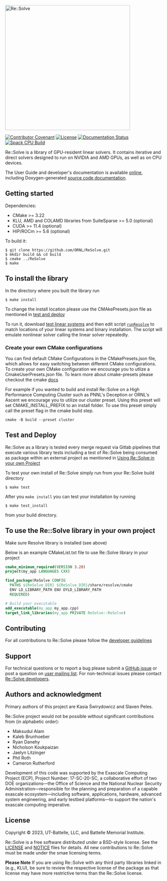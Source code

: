 
<picture>
  <source media="(prefers-color-scheme: dark)" srcset="docs/images/ReSolve-Logo-Dark.png" width="400" valign="middle">
  <source media="(prefers-color-scheme: light)" srcset="docs/images/ReSolve-Logo-Light.png" width="400" valign="middle">
  <img alt="Re::Solve">
</picture>

[![Contributor Covenant](https://img.shields.io/badge/Contributor%20Covenant-2.1-4baaaa.svg)](CODE_OF_CONDUCT.md)
[![License](https://img.shields.io/badge/License-BSD%203--Clause-blue.svg)](https://github.com/ORNL/ReSolve/blob/develop/LICENSE)
[![Documentation Status](https://readthedocs.org/projects/resolve/badge/?version=develop)](https://resolve.readthedocs.io/en/develop/?badge=develop)
[![Spack CPU Build](https://github.com/ORNL/ReSolve/actions/workflows/spack_cpu_build.yaml/badge.svg?event=pull_request)](https://github.com/ORNL/ReSolve/actions)

Re::Solve is a library of GPU-resident linear solvers. It contains iterative
and direct solvers designed to run on NVIDIA and AMD GPUs, as well as on CPU
devices.

The User Guide and developer's documentation is available
[online](https://resolve.readthedocs.io/), including Doxygen-generated
[source code documentation](https://resolve.readthedocs.io/en/develop/doxygen/html/index.html).


## Getting started

Dependencies:
- CMake >= 3.22
- KLU, AMD and COLAMD libraries from SuiteSparse >= 5.0 (optional)
- CUDA >= 11.4 (optional)
- HIP/ROCm >= 5.6 (optional)

To build it:
```shell
$ git clone https://github.com/ORNL/ReSolve.git
$ mkdir build && cd build
$ cmake ../ReSolve
$ make
```

## To install the library 
In the directory where you built the library run
```shell
$ make install
```

To change the install location please use the CMAkePresets.json file as
mentioned in [test and deploy](#test-and-deploy)

To run it, download [test linear systems](https://github.com/NREL/opf_matrices/tree/master/acopf/activsg10k)
and then edit script [`runResolve`](runResolve) to match locations of your
linear systems and binary installation. The script will emulate nonlinear
solver calling the linear solver repeatedly.

### Create your own CMake configurations

You can find default CMake Configurations in the CMakePresets.json file, which
allows for easy switching between different CMake configurations. To create
your own CMake configuration we encourage you to utlize a CmakeUserPresets.json
file. To learn more about cmake-presets please checkout the cmake
[docs](https://cmake.org/cmake/help/latest/manual/cmake-presets.7.html) 

For example if you wanted to build and install Re::Solve on a High Performance
Computing Cluster such as PNNL's Deception or ORNL's Ascent we encourage you to
utilize our cluster preset. Using this preset will set CMAKE_INSTALL_PREFIX to
an install folder. To use this preset simply call the preset flag in the cmake
build step. 

```shell
cmake -B build --preset cluster
```

## Test and Deploy

Re::Solve as a library is tested every merge request via Gitlab pipelines that
execute various library tests including a test of Re::Solve being consumed as
package within an external project as mentioned in
[Using Re::Solve in your own Project](#to-use-the-resolve-library-in-your-own-project)

To test your own install of Re::Solve simply run from your Re::Solve build
directory 
```shell
$ make test
```
After you `make install` you can test your installation by running
```shell
$ make test_install
```
from your build directory.


## To use the Re::Solve library in your own project
Make sure Resolve library is installed (see above)

Below is an example CMakeList.txt file to use Re::Solve library in your project
```cmake
cmake_minimum_required(VERSION 3.20)
project(my_app LANGUAGES CXX)

find_package(ReSolve CONFIG 
  PATHS ${ReSolve_DIR} ${ReSolve_DIR}/share/resolve/cmake
  ENV LD_LIBRARY_PATH ENV DYLD_LIBRARY_PATH
  REQUIRED)

# Build your executable 
add_executable(my_app my_app.cpp)
target_link_libraries(my_app PRIVATE ReSolve::ReSolve)
```


## Contributing

For all contributions to Re::Solve please follow the
[developer guidelines](CONTRIBUTING.md)


## Support
For technical questions or to report a bug please submit a
[GitHub issue](https://github.com/ORNL/ReSolve/issues) or post a question on
[user mailing list](mailto:resolve-users@elist.ornl.gov).
For non-technical issues please contact
[Re::Solve developers](mailto:resolve-devel@elist.ornl.gov).

## Authors and acknowledgment
Primary authors of this project are Kasia &#346;wirydowicz and Slaven Peles.

Re::Solve project would not be possible without significant contributions from
(in alphabetic order):
- Maksudul Alam
- Kaleb Brunhoeber
- Ryan Danehy
- Nicholson Koukpaizan
- Jaelyn Litzinger
- Phil Roth
- Cameron Rutherford

Development of this code was supported by the Exascale Computing Project (ECP),
Project Number: 17-SC-20-SC, a collaborative effort of two DOE organizations—the
Office of Science and the National Nuclear Security Administration—responsible
for the planning and preparation of a capable exascale ecosystem—including
software, applications, hardware, advanced system engineering, and early
testbed platforms—to support the nation's exascale computing imperative.

## License
Copyright &copy; 2023, UT-Battelle, LLC, and Battelle Memorial Institute.

Re::Solve is a free software distributed under a BSD-style license. See the
[LICENSE](LICENSE) and [NOTICE](NOTICE) files for details. All new
contributions to Re::Solve must be made under the smae licensing terms.

**Please Note** If you are using Re::Solve with any third party libraries linked
in (e.g., KLU), be sure to review the respective license of the package as that
license may have more restrictive terms than the Re::Solve license.

